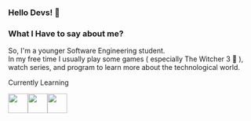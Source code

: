 ### Hello Devs! 👋<br>

### What I Have to say about me?
So, I'm a younger Software Engineering student.<br>
In my free time I usually play some games ( especially The Witcher 3  🐺  ), watch series, and program to learn more about the technological world.<br>



Currently Learning

<img src="https://cdn.jsdelivr.net/gh/devicons/devicon/icons/html5/html5-original.svg" width="40"  height="40"/><img src="https://cdn.jsdelivr.net/gh/devicons/devicon/icons/python/python-original.svg" width="40"  height="40"/><img src="https://cdn.jsdelivr.net/gh/devicons/devicon/icons/c/c-original.svg" width="40" height="40"/>
          

          
          




<!--
**MateusFerrarez/mateusferrarez** is a ✨ _special_ ✨ repository because its `README.md` (this file) appears on your GitHub profile.

Here are some ideas to get you started:

- 🔭 I’m currently working on ...
- 🌱 I’m currently learning ...
- 👯 I’m looking to collaborate on ...
- 🤔 I’m looking for help with ...
- 💬 Ask me about ...
- 📫 How to reach me: ...
- 😄 Pronouns: ...
- ⚡ Fun fact: ...
-->
